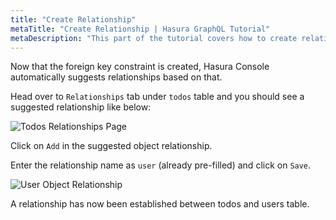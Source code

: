 ```yaml
---
title: "Create Relationship"
metaTitle: "Create Relationship | Hasura GraphQL Tutorial"
metaDescription: "This part of the tutorial covers how to create relationship between two tables using Hasura console"
---
```




Now that the foreign key constraint is created, Hasura Console automatically suggests relationships based on that.

Head over to `Relationships` tab under `todos` table and you should see a suggested relationship like below:

![Todos Relationships Page](https://graphql-engine-cdn.hasura.io/learn-hasura/assets/graphql-hasura/todos-relationship-page.png)

Click on `Add` in the suggested object relationship.

Enter the relationship name as `user` (already pre-filled) and click on `Save`.

![User Object Relationship](https://graphql-engine-cdn.hasura.io/learn-hasura/assets/graphql-hasura/todos-relationship-user.png)

A relationship has now been established between todos and users table.

